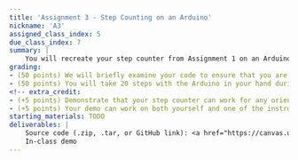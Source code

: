 ```yaml
---
title: 'Assignment 3 - Step Counting on an Arduino'
nickname: 'A3'
assigned_class_index: 5
due_class_index: 7
summary: |
    You will recreate your step counter from Assignment 1 on an Arduino. Your algorithm can be the exact same as it was before (assuming it worked well). Like before, you can assume that the Arduino is in a fixed position in your hand. The step count should be displayed in binary using the LEDs around the periphery of the device.
grading:
- (50 points) We will briefly examine your code to ensure that you are using some form of signal processing to calculate a step count.
- (50 points) You will take 20 steps with the Arduino in your hand during class. To test your app's performance, you will take 20 steps with the phone in your hand during class. You will get full credit if your step counter is within 1 (i.e., it estimates 19-21). -5 points for each extra or missing step.
<!-- extra_credit:
- (+5 points) Demonstrate that your step counter can work for any orientation (e.g., in hand face up, up against the ear). You can assume that the Arduino will stay in roughly the same orientation the whole time.
- (+5 points) Your demo can work on both yourself and one of the instructors. -->
starting_materials: TODO
deliverables: |
    Source code (.zip, .tar, or GitHub link): <a href="https://canvas.uw.edu/courses/1131076/assignments/4143520" target="_blank">link</a><br/>
    In-class demo
---
```

